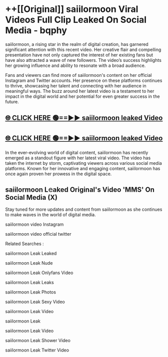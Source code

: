 # ++[[Original]] saiilormoon Viral Videos Full Clip Leaked On Social Media - bqphy<br>

saiilormoon, a rising star in the realm of digital creation, has garnered significant attention with this recent video. Her creative flair and compelling presentation have not only captured the interest of her existing fans but have also attracted a wave of new followers. The video’s success highlights her growing influence and ability to resonate with a broad audience.

Fans and viewers can find more of saiilormoon's content on her official Instagram and Twitter accounts. Her presence on these platforms continues to thrive, showcasing her talent and connecting with her audience in meaningful ways. The buzz around her latest video is a testament to her impact in the digital world and her potential for even greater success in the future.


## [🌐 CLICK HERE 🟢==►► saiilormoon leaked Video ](https://onlyclips.site?title=saiilormoon&ref=git)

## [🌐 CLICK HERE 🟢==►► saiilormoon leaked Video ](https://onlyclips.site?title=saiilormoon&ref=git)


In the ever-evolving world of digital content, saiilormoon has recently emerged as a standout figure with her latest viral video. The video has taken the internet by storm, captivating viewers across various social media platforms. Known for her innovative and engaging content, saiilormoon has once again proven her prowess in the digital space.



## saiilormoon L𝚎aked Original's Video 'MMS' On Social Media (X)


Stay tuned for more updates and content from saiilormoon as she continues to make waves in the world of digital media.

saiilormoon video Instagram

saiilormoon video official twitter


Related Searches :

saiilormoon Leak Leaked

saiilormoon Leak Nude

saiilormoon Leak Onlyfans Video

saiilormoon Leak Leaks

saiilormoon Leak Photos

saiilormoon Leak Sexy Video

saiilormoon Leak Video

saiilormoon Leak

saiilormoon Leak Video

saiilormoon Leak Shower Video

saiilormoon Leak Twitter Video


